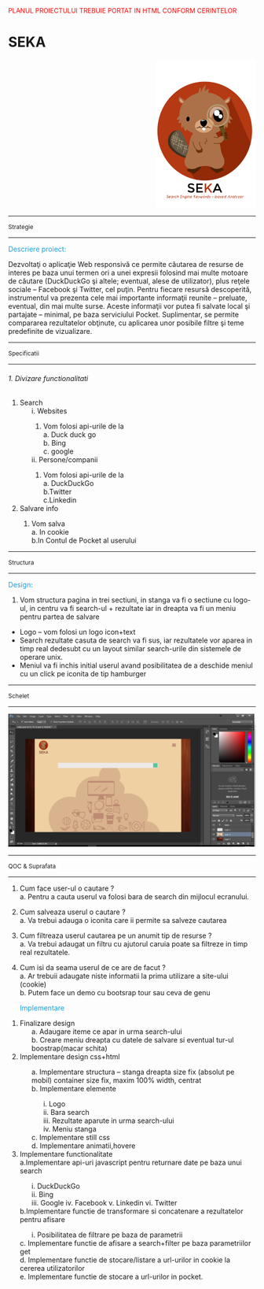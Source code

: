 <style type="text/css" rel="stylesheet">
.mini-header {
	color: red;
	font-size: 13px;
}
.strateg {
	font-size: 12px;
}
.first-head {
	color : #19A0DA;
}
.logo {
	margin-left: 300px;
}
</style>
<p class="mini-header"> PLANUL PROIECTULUI TREBUIE PORTAT IN HTML CONFORM CERINTELOR</p>

# SEKA

<div class="logo">
	<img src="doc/logo.jpg" width=215 height=300 />
</div>


---------------------------------------------------

<p class="strateg">Strategie</p>

---------------------------------------------------

<p class="first-head">
	Descriere proiect:
</p>

Dezvoltaţi o aplicaţie Web responsivă ce permite căutarea de resurse de interes pe baza unui termen ori a unei expresii folosind mai multe motoare de căutare (DuckDuckGo şi altele; eventual, alese de utilizator), plus reţele sociale – Facebook şi Twitter, cel puţin. Pentru fiecare resursă descoperită, instrumentul va prezenta cele mai importante informaţii reunite – preluate, eventual, din mai multe surse. Aceste informaţii vor putea fi salvate local şi partajate – minimal, pe baza serviciului Pocket. Suplimentar, se permite compararea rezultatelor obţinute, cu aplicarea unor posibile filtre şi teme predefinite de vizualizare.


---------------------------------------------------

<p class="strateg">Specificatii</p>

---------------------------------------------------

###### 1.     Divizare functionalitati
<ol>
	<li> Search
	<ol>
		i. Websites
		<ol>
		<li> Vom folosi api-urile de la</li>
			a. Duck duck go
			<br>
			b. Bing
			<br>
			c. google
			<br>
		</ol>
		ii. Persone/companii
			<ol>
				<li>Vom folosi api-urile de la</li>
				a. DuckDuckGo
				<br>
				b.Twitter
				<br>
				c.Linkedin
				<br>
			</ol>
	</ol>
	<li>Salvare info</li>
	<ol>
		<li>Vom salva</li>
		a. In cookie
		<br>
		b.In Contul de Pocket al userului
	</ol>
</ol>

---------------------------------------------------

<p class="strateg">Structura</p>

---------------------------------------------------


<p class="first-head">
	Design:
</p>

1.	Vom structura pagina in trei sectiuni, in stanga va fi o sectiune cu logo-ul, in centru va fi search-ul + rezultate iar in dreapta va fi un meniu pentru partea de salvare
*	Logo – vom folosi un logo icon+text
*	Search rezultate casuta de search va fi sus, iar rezultatele vor aparea in timp real dedesubt cu un layout similar search-urile din sistemele de operare unix.
*	Meniul va fi inchis initial userul avand posibilitatea de a deschide meniul cu un click pe iconita de tip hamburger

---------------------------------------------------

<p class="strateg">Schelet</p>

---------------------------------------------------
![Alt text](doc/3IrE4G.png)

---------------------------------------------------

<p class="strateg">QOC & Suprafata</p>

---------------------------------------------------
1. Cum face user-ul o cautare ?
	<br>
	a. Pentru a cauta userul va folosi bara de search din mijlocul ecranului.
2. Cum salveaza userul o cautare ?
	<br>
	a. Va trebui adauga o iconita care ii permite sa salveze cautarea
3. Cum filtreaza userul cautarea pe un anumit tip de resurse ?
	<br>
	a. Va trebui adaugat un filtru cu ajutorul caruia poate sa filtreze in timp real rezultatele.
4. Cum isi da seama userul de ce are de facut ?
	<br>
	a. Ar trebuii adaugate niste informatii la prima utilizare a site-ului (cookie)
	<br>
	b. Putem face un demo cu bootsrap tour sau ceva de genu

	<p class="first-head">
		Implementare
	</p>



<ol>
	<li> Finalizare design
	<ol>
			a. Adaugare iteme ce apar in urma search-ului
			<br>
			b. Creare meniu dreapta cu datele de salvare si eventual tur-ul boostrap(macar schita)
	</ol>
	<li>Implementare design css+html</li>
	<ol>
		a.	Implementare structura – stanga dreapta size fix (absolut pe mobil) container size fix, maxim 100% width,  centrat
		<br>
		b.	Implementare elemente
		<ol>
			i.	Logo
			<br>
			ii.	Bara search
			<br>
			iii.	Rezultate aparute in urma search-ului
			<br>
			iv.	Meniu stanga
			<br>
		</ol>
		c.	Implementare still css
		<br>
		d.	Implementare animatii,hovere
	</ol>
	<li>Implementare functionalitate</li>
	a.Implementare api-uri javascript pentru returnare date pe baza unui search
		<ol>
			i.	DuckDuckGo
			<br>
			ii. Bing
			<br>
			iii. Google
			iv. Facebook
			v. Linkedin
			vi. Twitter
		</ol>
		b.Implementare functie de transformare si concatenare a rezultatelor pentru afisare
		<ol>
			i. Posibilitatea de filtrare pe baza de parametrii
		</ol>
		c. Implementare functie de afisare a search+filter pe baza parametriilor get
		<br>
		d. Implementare functie de stocare/listare a url-urilor in cookie la cererea utilizatorilor
		<br>
		e. Implementare functie de stocare a url-urilor in pocket.
		<br>
</ol>
